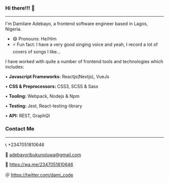 ### Hi there!!! 👋

<hr/>

<!--
**DamiCode18/damicode18** is a ✨ _special_ ✨ repository because its `README.md` (this file) appears on your GitHub profile.

Here are some ideas to get you started:

- 🔭 I’m currently working on ...
- 🌱 I’m currently learning ...
- 👯 I’m looking to collaborate on ...
- 🤔 I’m looking for help with ...
- 💬 Ask me about ...
- 📫 How to reach me: ...
- 😄 Pronouns: ...
- ⚡ Fun fact: ...
-->

I'm Damilare Adebayo, a frontend software engineer based in Lagos, Nigeria.
- 😄 Pronouns: He/Him
- ⚡ Fun fact: I have a very good singing voice and yeah, I record a lot of covers of songs I like...


I have worked with quite a number of frontend tools and technologies which includes:

• <b>Javascript Frameworks:</b> Reactjs(Nextjs), VueJs

• <b>CSS & Preprocessors:</b> CSS3, SCSS & Sass

• <b>Tooling:</b> Webpack, Nodejs & Npm

• <b>Testing:</b> Jest, React-testing-library

• <b>API:</b> REST, GraphQl


### Contact Me
<hr/>

📞 +2347051810646


📧 adebayoribukunoluwa@gmail.com


💬 https://wa.me/2347051810646


＠ https://twitter.com/dami_code
